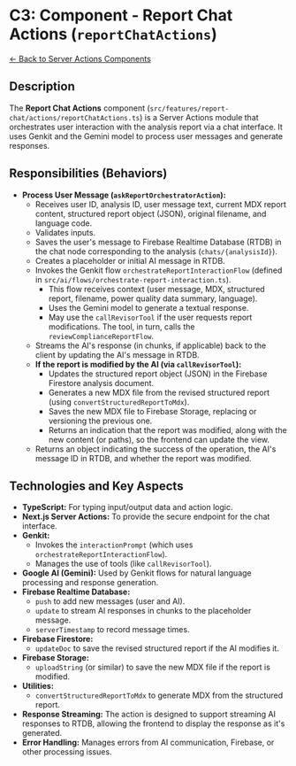 # C3: Component - Report Chat Actions (`reportChatActions`)

[<- Back to Server Actions Components](./../02-server-actions-components.md)

## Description

The **Report Chat Actions** component (`src/features/report-chat/actions/reportChatActions.ts`) is a Server Actions module that orchestrates user interaction with the analysis report via a chat interface. It uses Genkit and the Gemini model to process user messages and generate responses.

## Responsibilities (Behaviors)

- **Process User Message (`askReportOrchestratorAction`):**
  - Receives user ID, analysis ID, user message text, current MDX report content, structured report object (JSON), original filename, and language code.
  - Validates inputs.
  - Saves the user's message to Firebase Realtime Database (RTDB) in the chat node corresponding to the analysis (`chats/{analysisId}`).
  - Creates a placeholder or initial AI message in RTDB.
  - Invokes the Genkit flow `orchestrateReportInteractionFlow` (defined in `src/ai/flows/orchestrate-report-interaction.ts`).
    - This flow receives context (user message, MDX, structured report, filename, power quality data summary, language).
    - Uses the Gemini model to generate a textual response.
    - May use the `callRevisorTool` if the user requests report modifications. The tool, in turn, calls the `reviewComplianceReportFlow`.
  - Streams the AI's response (in chunks, if applicable) back to the client by updating the AI's message in RTDB.
  - **If the report is modified by the AI (via `callRevisorTool`):**
    - Updates the structured report object (JSON) in the Firebase Firestore analysis document.
    - Generates a new MDX file from the revised structured report (using `convertStructuredReportToMdx`).
    - Saves the new MDX file to Firebase Storage, replacing or versioning the previous one.
    - Returns an indication that the report was modified, along with the new content (or paths), so the frontend can update the view.
  - Returns an object indicating the success of the operation, the AI's message ID in RTDB, and whether the report was modified.

## Technologies and Key Aspects

- **TypeScript:** For typing input/output data and action logic.
- **Next.js Server Actions:** To provide the secure endpoint for the chat interface.
- **Genkit:**
  - Invokes the `interactionPrompt` (which uses `orchestrateReportInteractionFlow`).
  - Manages the use of tools (like `callRevisorTool`).
- **Google AI (Gemini):** Used by Genkit flows for natural language processing and response generation.
- **Firebase Realtime Database:**
  - `push` to add new messages (user and AI).
  - `update` to stream AI responses in chunks to the placeholder message.
  - `serverTimestamp` to record message times.
- **Firebase Firestore:**
  - `updateDoc` to save the revised structured report if the AI modifies it.
- **Firebase Storage:**
  - `uploadString` (or similar) to save the new MDX file if the report is modified.
- **Utilities:**
  - `convertStructuredReportToMdx` to generate MDX from the structured report.
- **Response Streaming:** The action is designed to support streaming AI responses to RTDB, allowing the frontend to display the response as it's generated.
- **Error Handling:** Manages errors from AI communication, Firebase, or other processing issues.
